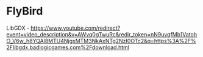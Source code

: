 # FlyBird
LibGDX - 
https://www.youtube.com/redirect?event=video_description&v=AWvq0gTwuRc&redir_token=nN9uvqfMb1VatohO_V6w_h8YQAl8MTU4NjgxMTM3NkAxNTg2NzI0OTc2&q=https%3A%2F%2Flibgdx.badlogicgames.com%2Fdownload.html
